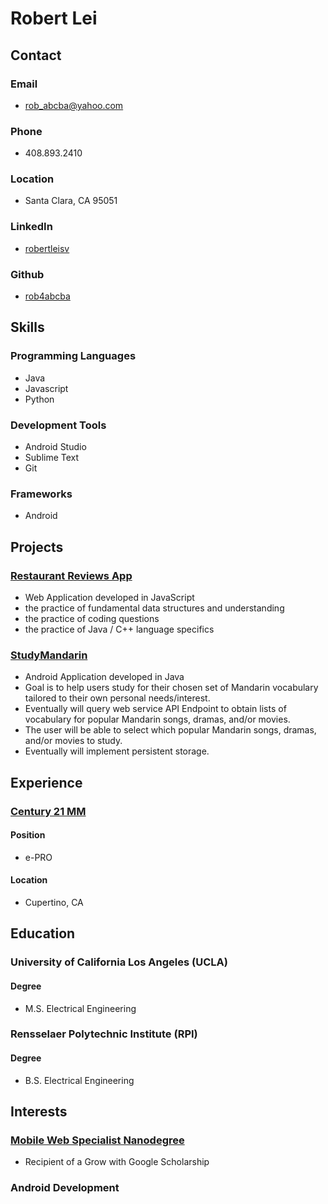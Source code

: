 # Robert Lei
## Contact
### Email
- rob_abcba@yahoo.com

### Phone
- 408.893.2410

### Location
- Santa Clara, CA 95051

### LinkedIn
- [robertleisv](https://www.linkedin.com/in/robertleisv/)

### Github
- [rob4abcba](https://github.com/rob4abcba/)

## Skills
### Programming Languages
- Java
- Javascript
- Python

### Development Tools
- Android Studio
- Sublime Text
- Git

### Frameworks
- Android

## Projects
### [Restaurant Reviews App](https://github.com/rob4abcba/CodingProjects)
- Web Application developed in JavaScript
- the practice of fundamental data structures and understanding
- the practice of coding questions
- the practice of Java / C++ language specifics

### [StudyMandarin](https://github.com/rob4abcba/StudyMandarin)
- Android Application developed in Java
- Goal is to help users study for their chosen set of Mandarin vocabulary tailored to their own personal needs/interest.
- Eventually will query web service API Endpoint to obtain lists of vocabulary for popular Mandarin songs, dramas, and/or movies.
- The user will be able to select which popular Mandarin songs, dramas, and/or movies to study.
- Eventually will implement persistent storage.

## Experience
### [Century 21 MM](https://www.c21mm.com/)
#### Position
- e-PRO

#### Location
- Cupertino, CA


## Education
### University of California Los Angeles (UCLA)
#### Degree
- M.S. Electrical Engineering


### Rensselaer Polytechnic Institute (RPI)
#### Degree
- B.S. Electrical Engineering


## Interests
### [Mobile Web Specialist Nanodegree](https://www.udacity.com/course/mobile-web-specialist-nanodegree--nd024)
- Recipient of a Grow with Google Scholarship

### Android Development


